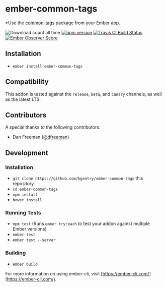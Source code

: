 # ember-common-tags

*Use the [common-tags][common-tags] package from your Ember app.

![Download count all time](https://img.shields.io/npm/dt/ember-common-tags.svg) [![npm version](https://badge.fury.io/js/ember-common-tags.svg)](https://badge.fury.io/js/ember-common-tags) [![Travis CI Build Status](https://travis-ci.org/bgentry/ember-common-tags.svg?branch=master)](https://travis-ci.org/bgentry/ember-common-tags) [![Ember Observer Score](https://emberobserver.com/badges/ember-common-tags.svg)](https://emberobserver.com/addons/ember-common-tags)

## Installation

* `ember install ember-common-tags`

## Compatibility
This addon is tested against the `release`, `beta`, and `canary` channels, as
well as the latest LTS.

## Contributors

A special thanks to the following contributors:

* Dan Freeman ([@dfreeman](https://github.com/dfreeman))

## Development

### Installation

* `git clone https://github.com/bgentry/ember-common-tags` this repository
* `cd ember-common-tags`
* `npm install`
* `bower install`

### Running Tests

* `npm test` (Runs `ember try:each` to test your addon against multiple Ember versions)
* `ember test`
* `ember test --server`

### Building

* `ember build`

For more information on using ember-cli, visit [https://ember-cli.com/](https://ember-cli.com/).

[common-tags]: https://github.com/declandewet/common-tags
